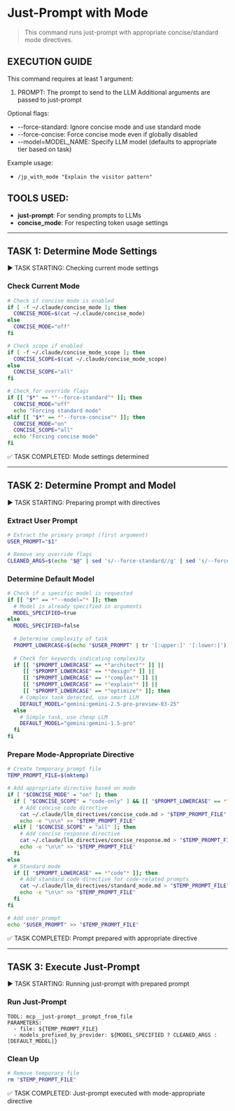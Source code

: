 # Just-Prompt with Mode
> This command runs just-prompt with appropriate concise/standard mode directives.

## EXECUTION GUIDE
This command requires at least 1 argument:
1. PROMPT: The prompt to send to the LLM
Additional arguments are passed to just-prompt

Optional flags:
- --force-standard: Ignore concise mode and use standard mode
- --force-concise: Force concise mode even if globally disabled
- --model=MODEL_NAME: Specify LLM model (defaults to appropriate tier based on task)

Example usage: 
- `/jp_with_mode "Explain the visitor pattern"`

## TOOLS USED:
- **just-prompt**: For sending prompts to LLMs
- **concise_mode**: For respecting token usage settings

---

## TASK 1: Determine Mode Settings
▶️ TASK STARTING: Checking current mode settings

### Check Current Mode
```bash
# Check if concise mode is enabled
if [ -f ~/.claude/concise_mode ]; then
  CONCISE_MODE=$(cat ~/.claude/concise_mode)
else
  CONCISE_MODE="off"
fi

# Check scope if enabled
if [ -f ~/.claude/concise_mode_scope ]; then
  CONCISE_SCOPE=$(cat ~/.claude/concise_mode_scope)
else
  CONCISE_SCOPE="all"
fi

# Check for override flags
if [[ "$*" == *"--force-standard"* ]]; then
  CONCISE_MODE="off"
  echo "Forcing standard mode"
elif [[ "$*" == *"--force-concise"* ]]; then
  CONCISE_MODE="on"
  CONCISE_SCOPE="all"
  echo "Forcing concise mode"
fi
```

✅ TASK COMPLETED: Mode settings determined

---

## TASK 2: Determine Prompt and Model
▶️ TASK STARTING: Preparing prompt with directives

### Extract User Prompt
```bash
# Extract the primary prompt (first argument)
USER_PROMPT="$1"

# Remove any override flags
CLEANED_ARGS=$(echo "$@" | sed 's/--force-standard//g' | sed 's/--force-concise//g')
```

### Determine Default Model
```bash
# Check if a specific model is requested
if [[ "$*" == *"--model="* ]]; then
  # Model is already specified in arguments
  MODEL_SPECIFIED=true
else
  MODEL_SPECIFIED=false
  
  # Determine complexity of task
  PROMPT_LOWERCASE=$(echo "$USER_PROMPT" | tr '[:upper:]' '[:lower:]')
  
  # Check for keywords indicating complexity
  if [[ "$PROMPT_LOWERCASE" == *"architect"* ]] || 
     [[ "$PROMPT_LOWERCASE" == *"design"* ]] || 
     [[ "$PROMPT_LOWERCASE" == *"complex"* ]] || 
     [[ "$PROMPT_LOWERCASE" == *"explain"* ]] || 
     [[ "$PROMPT_LOWERCASE" == *"optimize"* ]]; then
    # Complex task detected, use smart LLM
    DEFAULT_MODEL="gemini:gemini-2.5-pro-preview-03-25"
  else
    # Simple task, use cheap LLM
    DEFAULT_MODEL="gemini:gemini-1.5-pro"
  fi
fi
```

### Prepare Mode-Appropriate Directive
```bash
# Create temporary prompt file
TEMP_PROMPT_FILE=$(mktemp)

# Add appropriate directive based on mode
if [ "$CONCISE_MODE" = "on" ]; then
  if [ "$CONCISE_SCOPE" = "code-only" ] && [[ "$PROMPT_LOWERCASE" == *"code"* ]]; then
    # Add concise code directive
    cat ~/.claude/llm_directives/concise_code.md > "$TEMP_PROMPT_FILE"
    echo -e "\n\n" >> "$TEMP_PROMPT_FILE"
  elif [ "$CONCISE_SCOPE" = "all" ]; then
    # Add concise response directive
    cat ~/.claude/llm_directives/concise_response.md > "$TEMP_PROMPT_FILE"
    echo -e "\n\n" >> "$TEMP_PROMPT_FILE"
  fi
else
  # Standard mode
  if [[ "$PROMPT_LOWERCASE" == *"code"* ]]; then
    # Add standard code directive for code-related prompts
    cat ~/.claude/llm_directives/standard_mode.md > "$TEMP_PROMPT_FILE"
    echo -e "\n\n" >> "$TEMP_PROMPT_FILE"
  fi
fi

# Add user prompt
echo "$USER_PROMPT" >> "$TEMP_PROMPT_FILE"
```

✅ TASK COMPLETED: Prompt prepared with appropriate directive

---

## TASK 3: Execute Just-Prompt
▶️ TASK STARTING: Running just-prompt with prepared prompt

### Run Just-Prompt
```
TOOL: mcp__just-prompt__prompt_from_file
PARAMETERS:
  - file: ${TEMP_PROMPT_FILE}
  - models_prefixed_by_provider: ${MODEL_SPECIFIED ? CLEANED_ARGS : [DEFAULT_MODEL]}
```

### Clean Up
```bash
# Remove temporary file
rm "$TEMP_PROMPT_FILE"
```

✅ TASK COMPLETED: Just-prompt executed with mode-appropriate directive